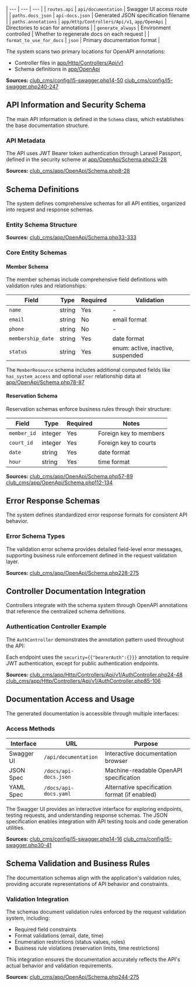 | --- | --- | --- |
| `routes.api` | `api/documentation` | Swagger UI access route |
| `paths.docs_json` | `api-docs.json` | Generated JSON specification filename |
| `paths.annotations` | `app/Http/Controllers/Api/v1`, `app/OpenApi` | Directories to scan for annotations |
| `generate_always` | Environment controlled | Whether to regenerate docs on each request |
| `format_to_use_for_docs` | `json` | Primary documentation format |

The system scans two primary locations for OpenAPI annotations:

* Controller files in [app/Http/Controllers/Api/v1]()
* Schema definitions in [app/OpenApi]()

**Sources:** [club\_cms/config/l5-swagger.php14-50]() [club\_cms/config/l5-swagger.php240-247]()

API Information and Security Schema
-----------------------------------

The main API information is defined in the `Schema` class, which establishes the base documentation structure.

### API Metadata

The API uses JWT Bearer token authentication through Laravel Passport, defined in the security scheme at [app/OpenApi/Schema.php23-28]()

**Sources:** [club\_cms/app/OpenApi/Schema.php8-28]()

Schema Definitions
------------------

The system defines comprehensive schemas for all API entities, organized into request and response schemas.

### Entity Schema Structure

**Sources:** [club\_cms/app/OpenApi/Schema.php33-333]()

### Core Entity Schemas

#### Member Schema

The member schemas include comprehensive field definitions with validation rules and relationships:

| Field | Type | Required | Validation |
| --- | --- | --- | --- |
| `name` | string | Yes | - |
| `email` | string | No | email format |
| `phone` | string | No | - |
| `membership_date` | string | Yes | date format |
| `status` | string | Yes | enum: active, inactive, suspended |

The `MemberResource` schema includes additional computed fields like `has_system_access` and optional `user` relationship data at [app/OpenApi/Schema.php78-87]()

#### Reservation Schema

Reservation schemas enforce business rules through their structure:

| Field | Type | Required | Notes |
| --- | --- | --- | --- |
| `member_id` | integer | Yes | Foreign key to members |
| `court_id` | integer | Yes | Foreign key to courts |
| `date` | string | Yes | date format |
| `hour` | string | Yes | time format |

**Sources:** [club\_cms/app/OpenApi/Schema.php57-89]() [club\_cms/app/OpenApi/Schema.php112-134]()

Error Response Schemas
----------------------

The system defines standardized error response formats for consistent API behavior.

### Error Schema Types

The validation error schema provides detailed field-level error messages, supporting business rule enforcement defined in the request validation layer.

**Sources:** [club\_cms/app/OpenApi/Schema.php228-275]()

Controller Documentation Integration
------------------------------------

Controllers integrate with the schema system through OpenAPI annotations that reference the centralized schema definitions.

### Authentication Controller Example

The `AuthController` demonstrates the annotation pattern used throughout the API:

Each endpoint uses the `security={{"bearerAuth":{}}}` annotation to require JWT authentication, except for public authentication endpoints.

**Sources:** [club\_cms/app/Http/Controllers/Api/v1/AuthController.php24-48]() [club\_cms/app/Http/Controllers/Api/v1/AuthController.php85-106]()

Documentation Access and Usage
------------------------------

The generated documentation is accessible through multiple interfaces:

### Access Methods

| Interface | URL | Purpose |
| --- | --- | --- |
| Swagger UI | `/api/documentation` | Interactive documentation browser |
| JSON Spec | `/docs/api-docs.json` | Machine-readable OpenAPI specification |
| YAML Spec | `/docs/api-docs.yaml` | Alternative specification format (if enabled) |

The Swagger UI provides an interactive interface for exploring endpoints, testing requests, and understanding response schemas. The JSON specification enables integration with API testing tools and code generation utilities.

**Sources:** [club\_cms/config/l5-swagger.php14-16]() [club\_cms/config/l5-swagger.php30-41]()

Schema Validation and Business Rules
------------------------------------

The documentation schemas align with the application's validation rules, providing accurate representations of API behavior and constraints.

### Validation Integration

The schemas document validation rules enforced by the request validation system, including:

* Required field constraints
* Format validations (email, date, time)
* Enumeration restrictions (status values, roles)
* Business rule violations (reservation limits, time restrictions)

This integration ensures the documentation accurately reflects the API's actual behavior and validation requirements.

**Sources:** [club\_cms/app/OpenApi/Schema.php244-275]()
